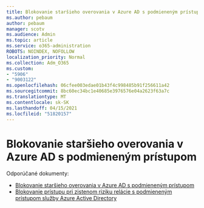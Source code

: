 ```yaml
---
title: Blokovanie staršieho overovania v Azure AD s podmieneným prístupom
ms.author: pebaum
author: pebaum
manager: scotv
ms.audience: Admin
ms.topic: article
ms.service: o365-administration
ROBOTS: NOINDEX, NOFOLLOW
localization_priority: Normal
ms.collection: Adm_O365
ms.custom:
- "5906"
- "9003122"
ms.openlocfilehash: 06cfee003edae01b43f4c998485b91f256611a42
ms.sourcegitcommit: 8bc60ec34bc1e40685e3976576e04a2623f63a7c
ms.translationtype: MT
ms.contentlocale: sk-SK
ms.lasthandoff: 04/15/2021
ms.locfileid: "51820157"
---
```

# <a name="block-legacy-authentication-to-azure-ad-with-conditional-access"></a>Blokovanie staršieho overovania v Azure AD s podmieneným prístupom

Odporúčané dokumenty:

- [Blokovanie staršieho overovania v Azure AD s podmieneným prístupom](https://docs.microsoft.com/azure/active-directory/conditional-access/block-legacy-authentication#next-steps)
- [Blokovanie prístupu pri zistenom riziku relácie s podmieneným prístupom služby Azure Active Directory](https://docs.microsoft.com/azure/active-directory/conditional-access/app-sign-in-risk)